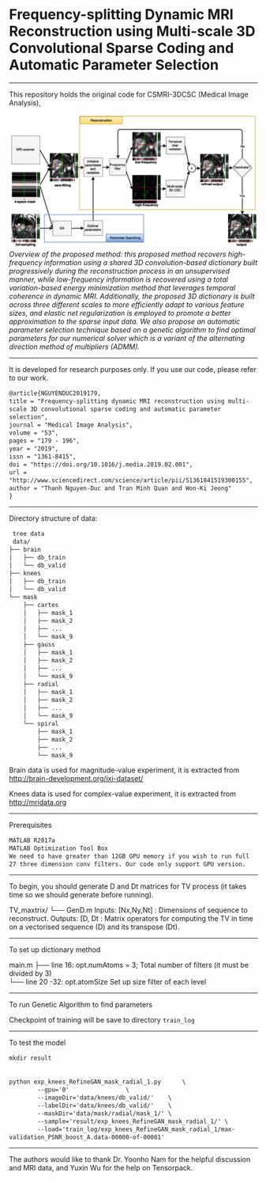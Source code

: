# Frequency-splitting Dynamic MRI Reconstruction using Multi-scale 3D Convolutional Sparse Coding and Automatic Parameter Selection
----------

This repository holds the original code for CSMRI-3DCSC (Medical Image Analysis), 

![](./README_resource/overview.png "")
*Overview of the proposed method: this proposed method recovers high-frequency information using a shared 3D convolution-based dictionary built progressively during the reconstruction process in an unsupervised manner, while low-frequency information is recovered using a total variation-based energy minimization method that leverages temporal coherence in dynamic MRI.
Additionally, the proposed 3D dictionary is built across three different scales to more efficiently adapt to various feature sizes, and elastic net regularization is employed to promote a better approximation to the sparse input data.
We also propose an automatic parameter selection technique based on a genetic algorithm to find optimal parameters for our numerical solver which is a variant of the alternating direction method of multipliers (ADMM).*

----------

It is developed for research purposes only. 
If you use our code, please refer to our work. 

    @article{NGUYENDUC2019179,
    title = "Frequency-splitting dynamic MRI reconstruction using multi-scale 3D convolutional sparse coding and automatic parameter selection",
    journal = "Medical Image Analysis",
    volume = "53",
    pages = "179 - 196",
    year = "2019",
    issn = "1361-8415",
    doi = "https://doi.org/10.1016/j.media.2019.02.001",
    url = "http://www.sciencedirect.com/science/article/pii/S1361841519300155",
    author = "Thanh Nguyen-Duc and Tran Minh Quan and Won-Ki Jeong"
    }
    
----------
Directory structure of data:

     tree data
     data/
    ├── brain
    │   ├── db_train
    │   └── db_valid
    ├── knees
    │   ├── db_train
    │   └── db_valid
    └── mask
        ├── cartes
        │   ├── mask_1
        │   ├── mask_2
        │   ├── ...
        │   └── mask_9
        ├── gauss
        │   ├── mask_1
        │   ├── mask_2
        │   ├── ...
        │   └── mask_9
        ├── radial
        │   ├── mask_1
        │   ├── mask_2
        │   ├── ...
        │   └── mask_9
        └── spiral
            ├── mask_1
            ├── mask_2
            ├── ...
            └── mask_9

    
    
Brain data is used for magnitude-value experiment, it is extracted from http://brain-development.org/ixi-dataset/ 

Knees data is used for complex-value experiment, it is extracted from http://mridata.org 

----------

Prerequisites
    
    MATLAB R2017a
	MATLAB Optimization Tool Box
    We need to have greater than 12GB GPU memory if you wish to run full 27 three dimension conv filters. Our code only support GPU version. 

----------

To begin, you should generate D and Dt matrices for TV process (it takes time so we should generate before running).

 TV_maxtrix/
    └── GenD.m
 Inputs:
    [Nx,Ny,Nt] : Dimensions of sequence to reconstruct.
 Outputs:
    [D, Dt : Matrix operators for computing the TV in time on a vectorised sequence (D) and its transpose (Dt).
    
----------

To set up dictionary method

 main.m
    ├── line 16: opt.numAtoms = 3;  Total number of filters (it must be divided by 3)  
    └── line 20 -32: opt.atomSize  Set up size filter of each level
    
----------

To run Genetic Algorithm to find parameters 
    
    	    
Checkpoint of training will be save to directory `train_log`

----------

To test the model

    mkdir result 


    python exp_knees_RefineGAN_mask_radial_1.py  	 \
		    --gpu='0' 				 \
		    --imageDir='data/knees/db_valid/' 	 \
		    --labelDir='data/knees/db_valid/' 	 \
		    --maskDir='data/mask/radial/mask_1/' \
		    --sample='result/exp_knees_RefineGAN_mask_radial_1/' \
		    --load='train_log/exp_knees_RefineGAN_mask_radial_1/max-validation_PSNR_boost_A.data-00000-of-00001'   


----------
The authors would like to thank Dr. Yoonho Nam for the helpful discussion and MRI data, and Yuxin Wu for the help on Tensorpack.
